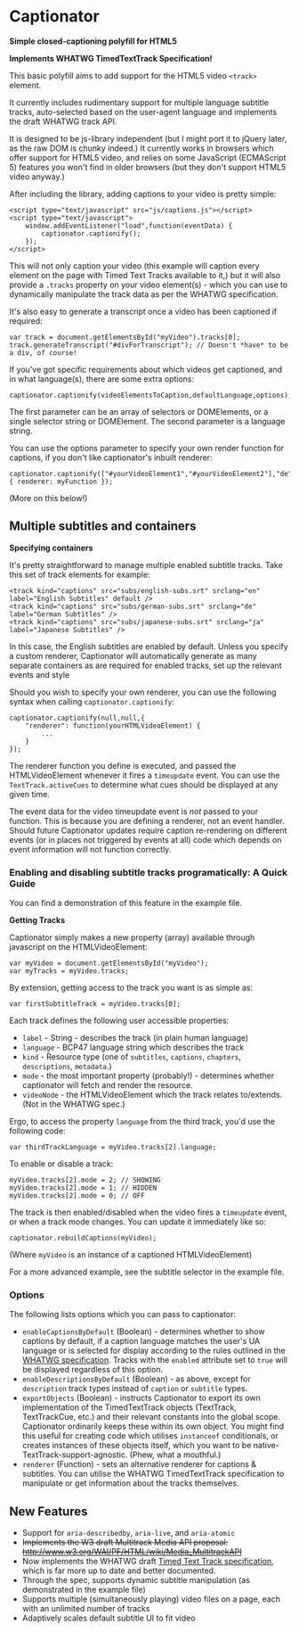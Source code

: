 Captionator
===========

**Simple closed-captioning polyfill for HTML5**

**Implements WHATWG TimedTextTrack Specification!**

This basic polyfill aims to add support for the HTML5 video `<track>` element.

It currently includes rudimentary support for multiple language subtitle tracks,
auto-selected based on the user-agent language and implements the draft WHATWG
track API.

It is designed to be js-library independent (but I might port it to jQuery later,
as the raw DOM is chunky indeed.) It currently works in browsers which offer support
for HTML5 video, and relies on some JavaScript (ECMAScript 5) features you won't
find in older browsers (but they don't support HTML5 video anyway.)
  
After including the library, adding captions to your video is pretty simple:

	<script type="text/javascript" src="js/captions.js"></script>
	<script type="text/javascript">
		window.addEventListener("load",function(eventData) {
			captionator.captionify();
		});
	</script>

This will not only caption your video (this example will caption every element on 
the page with Timed Text Tracks available to it,) but it will also provide a `.tracks`
property on your video element(s) - which you can use to dynamically manipulate the track
data as per the WHATWG specification.

It's also easy to generate a transcript once a video has been captioned if required:
	
	var track = document.getElementsById("myVideo").tracks[0];
	track.generateTranscript("#divForTranscript"); // Doesn't *have* to be a div, of course!

If you've got specific requirements about which videos get captioned, and in what
language(s), there are some extra options:

	captionator.captionify(videoElementsToCaption,defaultLanguage,options);

The first parameter can be an array of selectors or DOMElements, or a single selector
string or DOMElement. The second parameter is a language string.

You can use the options parameter to specify your own render function for captions, if you
don't like captionator's inbuilt renderer:

	captionator.captionify(["#yourVideoElement1","#yourVideoElement2"],"de",{ renderer: myFunction });
	
(More on this below!)

Multiple subtitles and containers
---------------------------------

**Specifying containers**

It's pretty straightforward to manage multiple enabled subtitle tracks. Take this set of track elements
for example:

	<track kind="captions" src="subs/english-subs.srt" srclang="en" label="English Subtitles" default />
	<track kind="captions" src="subs/german-subs.srt" srclang="de" label="German Subtitles" />
	<track kind="captions" src="subs/japanese-subs.srt" srclang="ja" label="Japanese Subtitles" />

In this case, the English subtitles are enabled by default. Unless you specify a custom renderer,
Captionator will automatically generate as many separate containers as are required for enabled tracks, set up
the relevant events and style

Should you wish to specify your own renderer, you can use the following syntax when calling `captionator.captionify`:

	captionator.captionify(null,null,{
		"renderer": function(yourHTMLVideoElement) {
			...
		}
	});

The renderer function you define is executed, and passed the HTMLVideoElement whenever it fires a
`timeupdate` event. You can use the `TextTrack.activeCues` to determine what cues should be displayed at any given time.

The event data for the video timeupdate event is *not* passed to your function. This is because you are defining
a renderer, not an event handler. Should future Captionator updates require caption re-rendering on different events
(or in places not triggered by events at all) code which depends on event information will not function correctly.

### Enabling and disabling subtitle tracks programatically: A Quick Guide ###

You can find a demonstration of this feature in the example file.

**Getting Tracks**

Captionator simply makes a new property (array) available through javascript on the HTMLVideoElement:

	var myVideo = document.getElementsById("myVideo");
	var myTracks = myVideo.tracks;
	
By extension, getting access to the track you want is as simple as:

	var firstSubtitleTrack = myVideo.tracks[0];
	
Each track defines the following user accessible properties:

* `label` - String - describes the track (in plain human language)
* `language` - BCP47 language string which describes the track
* `kind` - Resource type (one of `subtitles`, `captions`, `chapters`, `descriptions`, `metadata`.)
* `mode` - the most important property (probably!) - determines whether captionator will fetch and render the resource.
* `videoNode` - the HTMLVideoElement which the track relates to/extends. (Not in the WHATWG spec.)

Ergo, to access the property `language` from the third track, you'd use the following code:

	var thirdTrackLanguage = myVideo.tracks[2].language;
	
To enable or disable a track:

	myVideo.tracks[2].mode = 2; // SHOWING
	myVideo.tracks[2].mode = 1; // HIDDEN
	myVideo.tracks[2].mode = 0; // OFF

The track is then enabled/disabled when the video fires a `timeupdate` event, or when a track mode changes.
You can update it immediately like so:

	captionator.rebuildCaptions(myVideo);

(Where `myVideo` is an instance of a captioned HTMLVideoElement)

For a more advanced example, see the subtitle selector in the example file.

### Options ###

The following lists options which you can pass to captionator:

* `enableCaptionsByDefault` (Boolean) - determines whether to show captions by default, if a caption language matches the user's UA language or is selected for display according to the rules outlined in the [WHATWG specification](http://www.whatwg.org/specs/web-apps/current-work/multipage/video.html). Tracks with the `enabled` attribute set to `true` will be displayed regardless of this option.
* `enableDescriptionsByDefault` (Boolean) - as above, except for `description` track types instead of `caption` or `subtitle` types.
* `exportObjects` (Boolean) - instructs Captionator to export its own implementation of the TimedTextTrack objects (TextTrack, TextTrackCue, etc.) and their relevant constants into the global scope. Captionator ordinarily keeps these within its own object. You might find this useful for creating code which utilises `instanceof` conditionals, or creates instances of these objects itself, which you want to be native-TextTrack-support-agnostic. (Phew, what a mouthful.)
* `renderer` (Function) - sets an alternative renderer for captions & subtitles. You can utilise the WHATWG TimedTextTrack specification to manipulate or get information about the tracks themselves.


New Features
---------------

* Support for `aria-describedby`, `aria-live`, and `aria-atomic`
* <s>Implements the W3 draft Multitrack Media API proposal: http://www.w3.org/WAI/PF/HTML/wiki/Media_MultitrackAPI</s>
* Now implements the WHATWG draft [Timed Text Track specification](http://www.whatwg.org/specs/web-apps/current-work/multipage/video.html), which is far more up to date and better documented.
* Through the spec, supports dynamic subtitle manipulation (as demonstrated in the example file)
* Supports multiple (simultaneously playing) video files on a page, each with an unlimited number of tracks
* Adaptively scales default subtitle UI to fit video